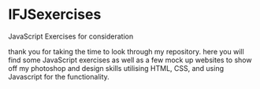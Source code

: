 # IFJSexercises
JavaScript Exercises for consideration

thank you for taking the time to look through my repository. here you will find some JavaScript exercises as well as a few mock up websites to show off my photoshop and design skills utilising HTML, CSS, and using Javascript for the functionality.
